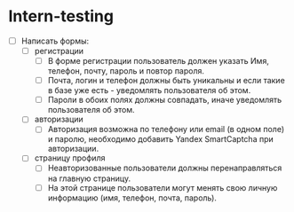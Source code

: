 # Intern-testing

- [ ] Написать формы:
  - [ ] регистрации
    - [ ] В форме регистрации пользователь должен указать Имя, телефон, почту, пароль и повтор пароля.
    - [ ] Почта, логин  и телефон должны быть уникальны и если такие в базе уже есть - уведомлять пользователя об этом.
    - [ ] Пароли в обоих полях должны совпадать, иначе уведомлять пользователя об этом.
  - [ ] авторизации
    - [ ] Авторизация возможна по телефону или email (в одном поле) и паролю, необходимо добавить Yandex SmartCaptcha при авторизации.
  - [ ] страницу профиля
    - [ ] Неавторизованные пользователи должны перенаправляться на главную страницу.
    - [ ] На этой странице пользователи могут менять свою личную информацию (имя, телефон, почта, пароль).
